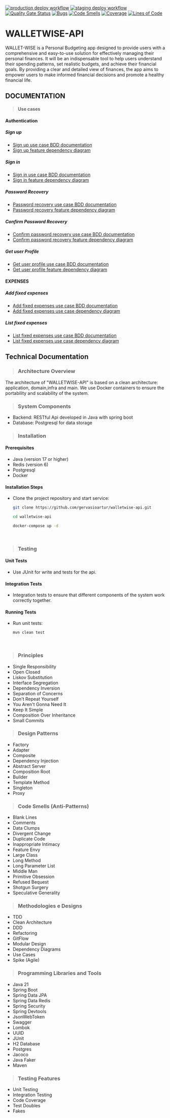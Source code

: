 [![production deploy workflow](https://github.com/gervasioartur/walletwise-api/actions/workflows/production-deploy.yml/badge.svg)](https://github.com/gervasioartur/walletwise-api/actions/workflows/production-deploy.yml) [![staging deploy workflow](https://github.com/gervasioartur/walletwise-api/actions/workflows/staging-deploy.yml/badge.svg)](https://github.com/gervasioartur/walletwise-api/actions/workflows/staging-deploy.yml)
[![Quality Gate Status](https://sonarcloud.io/api/project_badges/measure?project=walletwise-api&metric=alert_status)](https://sonarcloud.io/summary/new_code?id=walletwise-api)
[![Bugs](https://sonarcloud.io/api/project_badges/measure?project=walletwise-api&metric=bugs)](https://sonarcloud.io/summary/new_code?id=walletwise-api)
[![Code Smells](https://sonarcloud.io/api/project_badges/measure?project=walletwise-api&metric=code_smells)](https://sonarcloud.io/summary/new_code?id=walletwise-api)
[![Coverage](https://sonarcloud.io/api/project_badges/measure?project=walletwise-api&metric=coverage)](https://sonarcloud.io/summary/new_code?id=walletwise-api)
[![Lines of Code](https://sonarcloud.io/api/project_badges/measure?project=walletwise-api&metric=ncloc)](https://sonarcloud.io/summary/new_code?id=walletwise-api)

# **WALLETWISE-API**

WALLET-WISE is a Personal Budgeting app designed to provide users with a comprehensive and
easy-to-use solution for effectively managing their personal finances. It will be an indispensable tool
to help users understand their spending patterns,
set realistic budgets, and achieve their financial goals. By providing a clear and detailed view of finances,
the app aims to empower users to make informed financial decisions and promote a healthy financial life.

## DOCUMENTATION

> #### Use cases

#### Authentication

##### Sign up

- [Sign up use case BDD documentation ](docs/useCases/authentication/signup/signup.md)
- [Sign up feature dependency diagram](docs/useCases/authentication/signup/signup.drawio)

##### Sign in

- [Sign in use case BDD documentation ](docs/useCases/authentication/signin/signin.md)
- [Sign in feature dependency diagram](docs/useCases/authentication/signin/signin.drawio)

##### Password Recovery

- [Password recovery use case BDD documentation ](docs/useCases/authentication/passwordRecovery/passwordRecovery.md)
- [Password recovery feature dependency diagram](docs/useCases/authentication/passwordRecovery/passwordRecovery.drawio)

##### Confirm Password Recovery

- [Confirm password recovery use case BDD documentation ](docs/useCases/authentication/confirmPasswordRecovery/confirmPasswordRecovery.md)
- [Confirm password recovery feature dependency diagram](docs/useCases/authentication/confirmPasswordRecovery/confirmPasswordRecovery.drawio)

##### Get user Profile

- [Get user profile use case BDD documentation ](docs/useCases/authentication/getUserProfile/getUserProfile.md)
- [Get user profile feature dependency diagram](docs/useCases/authentication/getUserProfile/getUserProfile.drawio)

#### EXPENSES

##### Add fixed expenses

- [Add fixed expenses use case BDD documentation](docs/useCases/expenses/addFixedExpense/addFixedExpense.md)
- [Add fixed expenses use case dependency diagram](docs/useCases/expenses/addFixedExpense/addFixedExpense.drawio)

##### List fixed expenses

- [List fixed expenses use case BDD documentation](docs/useCases/expenses/listFixedExpense/listFixedExpense.md)
- [List fixed expenses use case dependency diagram](docs/useCases/expenses/listFixedExpense/listFixedExpense.drawio)

## Technical Documentation

> ### Architecture Overview

The architecture of "WALLETWISE-API" is based on a clean architecture: application, domain,infra and main.
We use Docker containers to ensure the portability and scalability of the system.

> ### System Components

* Backend:  RESTful Api developed in Java with spring boot
* Database: Postgresql for data storage

> ### Installation

#### Prerequisites

* Java (version 17 or higher)
* Redis (version 6)
* Postgresql
* Docker

#### Installation Steps

* Clone the project repository and start service:
    ```bash
    git clone https://github.com/gervasioartur/walletwise-api.git
    ```
    ```bash
    cd walletwise-api
    ```
    ```bash
    docker-compose up -d
    ```

<br/>

> ### Testing

#### Unit Tests

* Use JUnit for write and tests for the api.

#### Integration Tests

* Integration tests to ensure that different components of the system work correctly together.

#### Running  Tests

* Run unit tests:
    ```bash
    mvn clean test
    ```

<br/>

> ### Principles

* Single Responsibility
* Open Closed
* Liskov Substitution
* Interface Segregation
* Dependency Inversion
* Separation of Concerns
* Don't Repeat Yourself
* You Aren't Gonna Need It
* Keep It Simple
* Composition Over Inheritance
* Small Commits

> ### Design Patterns

* Factory
* Adapter
* Composite
* Dependency Injection
* Abstract Server
* Composition Root
* Builder
* Template Method
* Singleton
* Proxy

> ### Code Smells (Anti-Patterns)

* Blank Lines
* Comments
* Data Clumps
* Divergent Change
* Duplicate Code
* Inappropriate Intimacy
* Feature Envy
* Large Class
* Long Method
* Long Parameter List
* Middle Man
* Primitive Obsession
* Refused Bequest
* Shotgun Surgery
* Speculative Generality

> ### Methodologies e Designs

* TDD
* Clean Architecture
* DDD
* Refactoring
* GitFlow
* Modular Design
* Dependency Diagrams
* Use Cases
* Spike (Agile)

> ### Programming Libraries and Tools

* Java 21
* Spring Boot
* Spring Data JPA
* Spring Data Redis
* Spring Security
* Spring Devtools
* JsonWebToken
* Swagger
* Lombok
* UUID
* JUnit
* H2 Database
* Postgres
* Jacoco
* Java Faker
* Maven

> ### Testing Features

* Unit Testing
* Integration Testing
* Code Coverage
* Test Doubles
* Fakes

